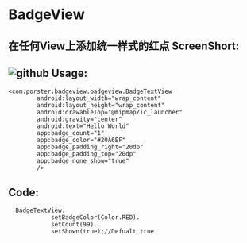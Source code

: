 # BadgeView
在任何View上添加统一样式的红点
ScreenShort:
----
![github](https://github.com/vvinner/BadgeView/blob/master/screenshorts/screen1.png "github")
Usage:
------
    <com.porster.badgeview.badgeview.BadgeTextView
            android:layout_width="wrap_content"
            android:layout_height="wrap_content"
            android:drawableTop="@mipmap/ic_launcher"
            android:gravity="center"
            android:text="Hello World"
            app:badge_count="1"
            app:badge_color="#20A6EF"
            app:badge_padding_right="20dp"
            app:badge_padding_top="20dp"
            app:badge_none_show="true"
            />
Code:
----
      BadgeTextView.
                setBadgeColor(Color.RED).
                setCount(99).
                setShown(true);//Defualt true
